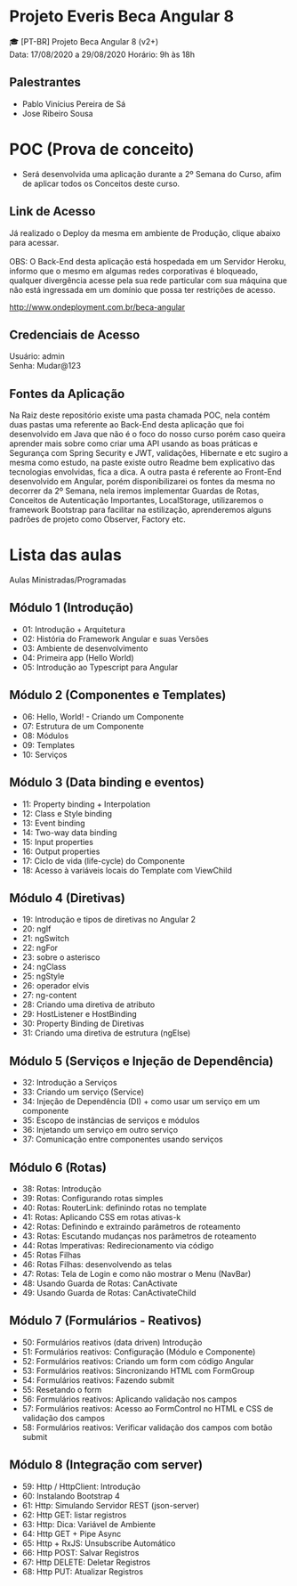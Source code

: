 # Projeto Everis Beca Angular 8 
🎓 [PT-BR] Projeto Beca Angular 8 (v2+) </br>
Data: 17/08/2020 a 29/08/2020 Horário: 9h às 18h

## Palestrantes
 - Pablo Vinícius Pereira de Sá
 - Jose Ribeiro Sousa

# POC (Prova de conceito)
  - Será desenvolvida uma aplicação durante a 2º Semana do Curso, afim de aplicar todos os Conceitos deste curso.
## Link de Acesso
 Já realizado o Deploy da mesma em ambiente de Produção, clique abaixo para acessar. </br></br>
 OBS: O Back-End desta aplicação está hospedada em um Servidor Heroku, informo que o mesmo em algumas redes corporativas é bloqueado, qualquer divergência acesse pela sua
 rede particular com sua máquina que não está ingressada em um domínio que possa ter restrições de acesso.
 
 http://www.ondeployment.com.br/beca-angular
## Credenciais de Acesso
   Usuário: admin </br>
   Senha: Mudar@123
   
## Fontes da Aplicação   
 Na Raiz deste repositório existe uma pasta chamada POC, nela contém duas pastas uma referente ao Back-End desta aplicação que foi desenvolvido em Java
 que não é o foco do nosso curso porém caso queira aprender mais sobre como criar uma API usando as boas práticas e Segurança com Spring Security e JWT, 
 validações, Hibernate e etc sugiro a mesma como estudo, na paste existe outro Readme bem explicativo das tecnologias envolvidas, fica a dica. A outra pasta é referente ao Front-End desenvolvido em Angular, porém disponibilizarei os fontes da mesma no decorrer da 2º Semana, nela iremos implementar Guardas de Rotas, Conceitos de Autenticação Importantes, LocalStorage, utilizaremos o framework Bootstrap para facilitar na estilização, aprenderemos alguns padrões de projeto como Observer, Factory etc.
   
 
# Lista das aulas

Aulas Ministradas/Programadas

## Módulo 1 (Introdução)
* 01: Introdução + Arquitetura
* 02: História do Framework Angular e suas Versões
* 03: Ambiente de desenvolvimento
* 04: Primeira app (Hello World)
* 05: Introdução ao Typescript para Angular

## Módulo 2 (Componentes e Templates)
* 06: Hello, World! - Criando um Componente
* 07: Estrutura de um Componente
* 08: Módulos
* 09: Templates
* 10: Serviços

## Módulo 3 (Data binding e eventos)
* 11: Property binding + Interpolation
* 12: Class e Style binding
* 13: Event binding
* 14: Two-way data binding
* 15: Input properties
* 16: Output properties
* 17: Ciclo de vida (life-cycle) do Componente
* 18: Acesso à variáveis locais do Template com ViewChild

## Módulo 4 (Diretivas)
* 19: Introdução e tipos de diretivas no Angular 2
* 20: ngIf
* 21: ngSwitch
* 22: ngFor
* 23: sobre o asterisco
* 24: ngClass
* 25: ngStyle
* 26: operador elvis
* 27: ng-content
* 28: Criando uma diretiva de atributo
* 29: HostListener e HostBinding
* 30: Property Binding de Diretivas
* 31: Criando uma diretiva de estrutura (ngElse)

## Módulo 5 (Serviços e Injeção de Dependência)
* 32: Introdução a Serviços
* 33: Criando um serviço (Service)
* 34: Injeção de Dependência (DI) + como usar um serviço em um componente
* 35: Escopo de instâncias de serviços e módulos
* 36: Injetando um serviço em outro serviço
* 37: Comunicação entre componentes usando serviços

## Módulo 6 (Rotas)
* 38: Rotas: Introdução
* 39: Rotas: Configurando rotas simples
* 40: Rotas: RouterLink: definindo rotas no template
* 41: Rotas: Aplicando CSS em rotas ativas-k
* 42: Rotas: Definindo e extraindo parâmetros de roteamento
* 43: Rotas: Escutando mudanças nos parâmetros de roteamento
* 44: Rotas Imperativas: Redirecionamento via código
* 45: Rotas Filhas
* 46: Rotas Filhas: desenvolvendo as telas
* 47: Rotas: Tela de Login e como não mostrar o Menu (NavBar)
* 48: Usando Guarda de Rotas: CanActivate
* 49: Usando Guarda de Rotas: CanActivateChild

## Módulo 7 (Formulários - Reativos)
* 50: Formulários reativos (data driven) Introdução
* 51: Formulários reativos: Configuração (Módulo e Componente)
* 52: Formulários reativos: Criando um form com código Angular
* 53: Formulários reativos: Sincronizando HTML com FormGroup
* 54: Formulários reativos: Fazendo submit
* 55: Resetando o form
* 56: Formulários reativos: Aplicando validação nos campos
* 57: Formulários reativos: Acesso ao FormControl no HTML e CSS de validação dos campos
* 58: Formulários reativos: Verificar validação dos campos com botão submit

## Módulo 8 (Integração com server)
* 59: Http / HttpClient: Introdução
* 60: Instalando Bootstrap 4
* 61: Http: Simulando Servidor REST (json-server)
* 62: Http GET: listar registros
* 63: Http: Dica: Variável de Ambiente
* 64: Http GET + Pipe Async
* 65: Http + RxJS: Unsubscribe Automático
* 66: Http POST: Salvar Registros
* 67: Http DELETE: Deletar Registros
* 68: Http PUT: Atualizar Registros
